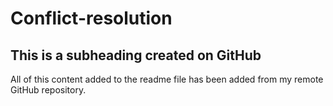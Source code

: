 # Conflict-resolution

  ## This is a subheading created on GitHub

  All of this content added to the readme file has been added from my remote GitHub repository.

